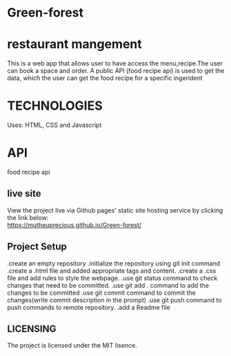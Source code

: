 # Green-forest
# restaurant mangement 
This is a web app that allows user to have access the menu,recipe.The user can book a space and order. A public API (food recipe api) is used to get the data, which the user can get the food recipe for a specific ingerident
    
# TECHNOLOGIES
Uses: HTML, CSS and Javascript
# API
food recipe api
## live site
View the project live via Github pages' static site hosting service by clicking the link below:<br>
https://mutheuprecious.github.io/Green-forest/
## Project Setup
.create an empty repository
.initialize the repository using git init command
.create a .html file and added appropriate tags and content.
.create a .css file and add rules to style the webpage.
.use git status command to check changes that need to be committed.
.use git add . command to add the changes to be committed
.use git commit command to commit the changes(write commit description in the prompt)
.use git push command to push commands to remote repository.
.add a Readme file

## LICENSING
The project is licensed under the MIT lisence.


 